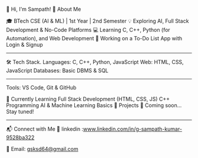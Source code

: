 👋 Hi, I'm Sampath!
🚀 About Me

🎓 BTech CSE (AI & ML) | 1st Year | 2nd Semester
💡 Exploring AI, Full Stack Development & No-Code Platforms
💻 Learning C, C++, Python (for Automation), and Web Development
🔨 Working on a To-Do List App with Login & Signup

-------------------------------------------------------------------------------------------------------------------------------------------------------------------------------

🛠️ Tech Stack.
Languages: C, C++, Python, JavaScript
Web: HTML, CSS, JavaScript
Databases: Basic DBMS & SQL

--------------------------------------------------------------------------------------------------------------------------------------------------------------------------------
Tools: VS Code, Git & GitHub

🌱 Currently Learning
Full Stack Development (HTML, CSS, JS)
C++ Programming
AI & Machine Learning Basics
📌 Projects
🚧 Coming soon... Stay tuned!

---------------------------------------------------------------------------------------------------------------------------------------------------------------------------------
📬 Connect with Me
💼 linkedin :www.linkedin.com/in/g-sampath-kumar-9528ba322

📧 Email: gsksd64@gmail.com
